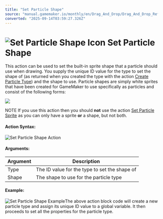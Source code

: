 ```yaml
---
title: "Set Particle Shape"
source: "manual.gamemaker.io/monthly/en/Drag_And_Drop/Drag_And_Drop_Reference/Particles/Set_Particle_Shape.htm"
converted: "2025-09-14T03:59:27.326Z"
---
```


# ![Set Particle Shape Icon](../../../assets/Images/Scripting_Reference/Drag_And_Drop/Reference/Particles/i_Particles_Set_Particle_Shape.png) Set Particle Shape

This action can be used to set the built-in sprite shape that a particle should use when drawing. You supply the unique ID value for the type to set the shape of (as returned when you created the type with the action [Create Particle Type](Create_Particle_Type.md)) and the shape to use. Particle shapes are simply white sprites that have been created for GameMaker to use specifically as particles and consist of the following forms:

![](../../../assets/Images/Scripting_Reference/Drag_And_Drop/Reference/Particles/Particle_Types.png)

NOTE If you use this action then you should **not** use the action [Set Particle Sprite](Set_Particle_Sprite.md) as you can only have a sprite **or** a shape, but not both.

#### Action Syntax:

![Set Particle Shape Action](../../../assets/Images/Scripting_Reference/Drag_And_Drop/Reference/Particles/a_Particles_Set_Particle_Shape.png)

#### Arguments:

| Argument | Description |
| --- | --- |
| Type | The ID value for the type to set the shape of |
| Shape | The shape to use for the particle type |

#### Example:

![Set Particle Shape Example](../../../assets/Images/Scripting_Reference/Drag_And_Drop/Reference/Particles/e_Particles_Set_Particle_Shape.png)The above action block code will create a new particle type and assign its unique ID value to a global variable. It then proceeds to set all the properties for the particle type.